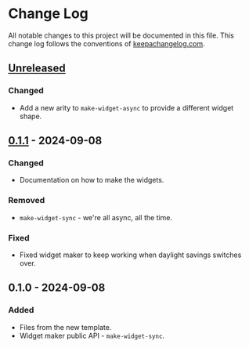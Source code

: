 # Change Log
All notable changes to this project will be documented in this file. This change log follows the conventions of [keepachangelog.com](http://keepachangelog.com/).

## [Unreleased]
### Changed
- Add a new arity to `make-widget-async` to provide a different widget shape.

## [0.1.1] - 2024-09-08
### Changed
- Documentation on how to make the widgets.

### Removed
- `make-widget-sync` - we're all async, all the time.

### Fixed
- Fixed widget maker to keep working when daylight savings switches over.

## 0.1.0 - 2024-09-08
### Added
- Files from the new template.
- Widget maker public API - `make-widget-sync`.

[Unreleased]: https://sourcehost.site/your-name/def-data/compare/0.1.1...HEAD
[0.1.1]: https://sourcehost.site/your-name/def-data/compare/0.1.0...0.1.1
